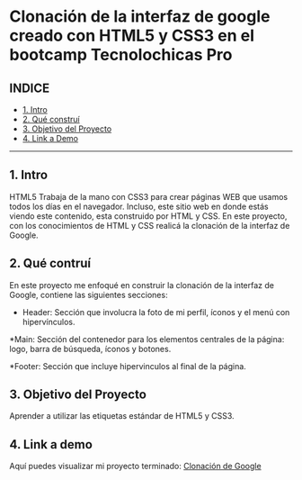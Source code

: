 # Clonación de la interfaz de google creado con HTML5 y CSS3 en el bootcamp Tecnolochicas Pro


## **INDICE**

* [1. Intro](https://github.com/AndreaLuna03/Clonacion_google/edit/main/README.md#1-intro)
* [2. Qué construí](https://github.com/AndreaLuna03/Clonacion_google/edit/main/README.md#2-qu%C3%A9-contru%C3%AD)
* [3. Objetivo del Proyecto](https://github.com/AndreaLuna03/Clonacion_google/edit/main/README.md#3-objetivo-del-proyecto)
* [4. Link a Demo](https://github.com/AndreaLuna03/Clonacion_google/edit/main/README.md#4-link-a-demo)

****

## 1. Intro
HTML5 Trabaja de la mano con CSS3 para crear páginas WEB que usamos todos los días en el navegador. Incluso, este sitio web en donde estás viendo este contenido, esta construido por HTML y CSS. En este proyecto, con los conocimientos de HTML y CSS realicá la clonación de la interfaz de Google.

## 2. Qué contruí
En este proyecto me enfoqué en construir la clonación de la interfaz de Google, contiene las siguientes secciones:

* Header: Sección que involucra la foto de mi perfil, íconos y el menú con hipervínculos.

*Main: Sección del contenedor para los elementos centrales de la página: logo, barra de búsqueda, íconos y botones.

*Footer: Sección que incluye hipervinculos al final de la página.

## 3. Objetivo del Proyecto
Aprender a utilizar las etiquetas estándar de HTML5 y CSS3.

## 4. Link a demo 
Aquí puedes visualizar mi proyecto terminado: [Clonación de Google](#)

